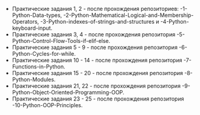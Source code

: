 * Практические задания 1, 2 - после прохождения репозиториев: -1-Python-Data-types, -2-Python-Mathematical-Logical-and-Membership-Operators, -3-Python-indexes-of-strings-and-structures и -4-Python-keyboard-input.
* Практические задания 3, 4 - после прохождения репозитория -5-Python-Control-Flow-Tools-if-elif-else.
* Практические задания 5 - 9 - после прохождения репозитория -6-Python-Cycles-for-while.
* Практические задания 10 - 14 - после прохождения репозитория -7-Functions-in-Python.
* Практические задания 15 - 20 - после прохождения репозитория -8-Python-Modules.
* Практические задания 21, 22 - после прохождения репозитория -9-Python-Object-Oriented-Programming-OOP.
* Практические задания 23 - 25 - после прохождения репозитория -10-Python-OOP-Principles.
